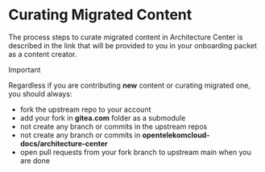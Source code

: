 # Curating Migrated Content

The process steps to curate migrated content in Architecture Center is described in the link that will be provided to you
in your onboarding packet as a content creator.

> [!IMPORTANT]   
> Regardless if you are contributing **new** content or curating migrated one, you should always:
> - fork the upstream repo to your account 
> - add your fork in **gitea.com** folder as a submodule 
> - not create any branch or commits in the upstream repos 
> - not create any branch or commits in **opentelekomcloud-docs/architecture-center**
> - open pull requests from your fork branch to upstream main when you are done
